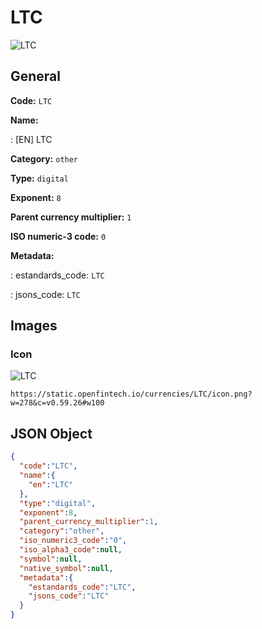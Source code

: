 
# LTC 
![LTC](https://static.openfintech.io/currencies/LTC/icon.png?w=278&c=v0.59.26#w100)  

## General 
 
**Code:** `LTC` 
 
**Name:** 
 
:	[EN] LTC 
 
**Category:** `other` 
 
**Type:** `digital` 
 
**Exponent:** `8` 
 
**Parent currency multiplier:** `1` 
 
**ISO numeric-3 code:** `0` 
 
**Metadata:** 
 
:	estandards_code: `LTC` 
 
:	jsons_code: `LTC` 
 

## Images 

### Icon 
 
![LTC](https://static.openfintech.io/currencies/LTC/icon.png?w=278&c=v0.59.26#w100)  

```
https://static.openfintech.io/currencies/LTC/icon.png?w=278&c=v0.59.26#w100
```  

## JSON Object 

```json
{
  "code":"LTC",
  "name":{
    "en":"LTC"
  },
  "type":"digital",
  "exponent":8,
  "parent_currency_multiplier":1,
  "category":"other",
  "iso_numeric3_code":"0",
  "iso_alpha3_code":null,
  "symbol":null,
  "native_symbol":null,
  "metadata":{
    "estandards_code":"LTC",
    "jsons_code":"LTC"
  }
}
```  
